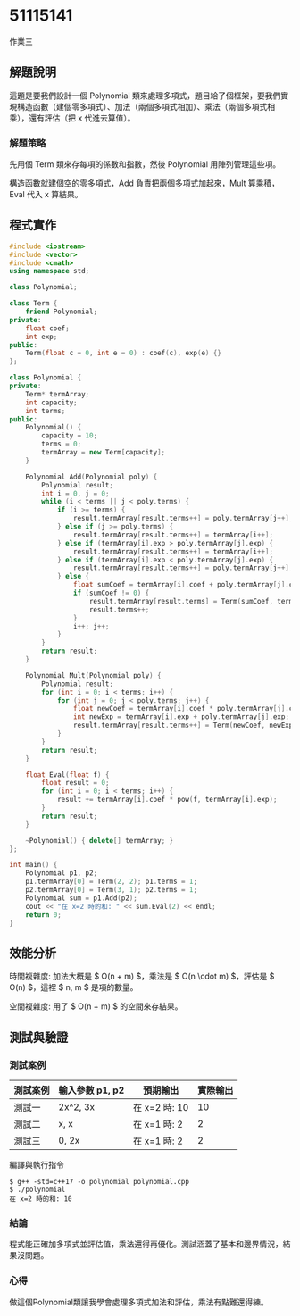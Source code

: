 # 51115141

作業三

## 解題說明

這題是要我們設計一個 Polynomial 類來處理多項式，題目給了個框架，要我們實現構造函數（建個零多項式）、加法（兩個多項式相加）、乘法（兩個多項式相乘），還有評估（把 x 代進去算值）。

### 解題策略

先用個 Term 類來存每項的係數和指數，然後 Polynomial 用陣列管理這些項。

構造函數就建個空的零多項式，Add 負責把兩個多項式加起來，Mult 算乘積，Eval 代入 x 算結果。

## 程式實作

```cpp
#include <iostream>
#include <vector>
#include <cmath>
using namespace std;

class Polynomial; 

class Term {
    friend Polynomial;
private:
    float coef; 
    int exp;    
public:
    Term(float c = 0, int e = 0) : coef(c), exp(e) {}
};

class Polynomial {
private:
    Term* termArray; 
    int capacity;    
    int terms;       
public:
    Polynomial() { 
        capacity = 10;
        terms = 0;
        termArray = new Term[capacity];
    }

    Polynomial Add(Polynomial poly) { 
        Polynomial result;
        int i = 0, j = 0;
        while (i < terms || j < poly.terms) {
            if (i >= terms) {
                result.termArray[result.terms++] = poly.termArray[j++];
            } else if (j >= poly.terms) {
                result.termArray[result.terms++] = termArray[i++];
            } else if (termArray[i].exp > poly.termArray[j].exp) {
                result.termArray[result.terms++] = termArray[i++];
            } else if (termArray[i].exp < poly.termArray[j].exp) {
                result.termArray[result.terms++] = poly.termArray[j++];
            } else {
                float sumCoef = termArray[i].coef + poly.termArray[j].coef;
                if (sumCoef != 0) {
                    result.termArray[result.terms] = Term(sumCoef, termArray[i].exp);
                    result.terms++;
                }
                i++; j++;
            }
        }
        return result;
    }

    Polynomial Mult(Polynomial poly) { 
        Polynomial result;
        for (int i = 0; i < terms; i++) {
            for (int j = 0; j < poly.terms; j++) {
                float newCoef = termArray[i].coef * poly.termArray[j].coef;
                int newExp = termArray[i].exp + poly.termArray[j].exp;
                result.termArray[result.terms++] = Term(newCoef, newExp);
            }
        }
        return result;
    }

    float Eval(float f) { 
        float result = 0;
        for (int i = 0; i < terms; i++) {
            result += termArray[i].coef * pow(f, termArray[i].exp);
        }
        return result;
    }

    ~Polynomial() { delete[] termArray; } 
};

int main() {
    Polynomial p1, p2;
    p1.termArray[0] = Term(2, 2); p1.terms = 1; 
    p2.termArray[0] = Term(3, 1); p2.terms = 1; 
    Polynomial sum = p1.Add(p2);
    cout << "在 x=2 時的和: " << sum.Eval(2) << endl;
    return 0;
}
```

## 效能分析

時間複雜度: 加法大概是 $ O(n + m) $，乘法是 $ O(n \cdot m) $，評估是 $ O(n) $，這裡 $ n, m $ 是項的數量。

空間複雜度: 用了 $ O(n + m) $ 的空間來存結果。

## 測試與驗證

### 測試案例

| 測試案例 | 輸入參數  p1, p2  | 預期輸出 | 實際輸出 |
|----------|--------------|----------|----------|
| 測試一   |  2x^2, 3x    | 在  x=2  時: 10        | 10        |
| 測試二   |  x, x       | 在  x=1  時: 2        | 2        |
| 測試三   |  0, 2x      | 在  x=1  時: 2        | 2        |

編譯與執行指令

```shell
$ g++ -std=c++17 -o polynomial polynomial.cpp
$ ./polynomial
在 x=2 時的和: 10
```

### 結論

程式能正確加多項式並評估值，乘法還得再優化。測試涵蓋了基本和邊界情況，結果沒問題。

### 心得

做這個Polynomial類讓我學會處理多項式加法和評估，乘法有點難還得練。

